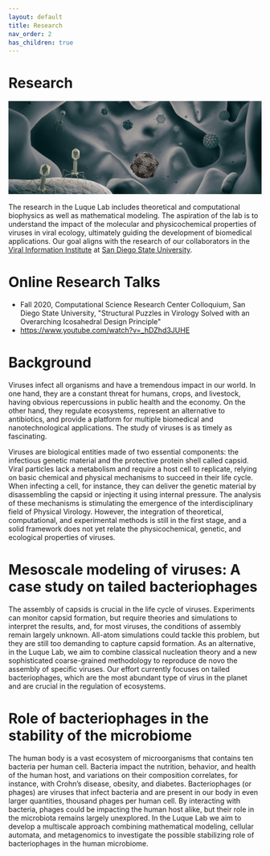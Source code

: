 ```yaml
---
layout: default
title: Research
nav_order: 2
has_children: true
---
```


# Research 
![research](images/2_luquelab_researchpage.jpg)

The research in the Luque Lab includes theoretical and computational biophysics as well as mathematical modeling. The aspiration of the lab is to understand the impact of the molecular and physicochemical properties of viruses in viral ecology, ultimately guiding the development of biomedical applications. Our goal aligns with the research of our collaborators in the [Viral Information Institute](http://viralization.org/) at [San Diego State University](http://www.sdsu.edu/).

# Online Research Talks

- Fall 2020, Computational Science Research Center Colloquium, San Diego State University, "Structural Puzzles in Virology Solved with an Overarching Icosahedral Design Principle"
- https://www.youtube.com/watch?v=_hDZhd3JUHE

# Background

Viruses infect all organisms and have a tremendous impact in our world. In one hand, they are a constant threat for humans, crops, and livestock, having obvious repercussions in public health and the economy. On the other hand, they regulate ecosystems, represent an alternative to antibiotics, and provide a platform for multiple biomedical and nanotechnological applications. The study of viruses is as timely as fascinating.

Viruses are biological entities made of two essential components: the infectious genetic material and the protective protein shell called capsid. Viral particles lack a metabolism and require a host cell to replicate, relying on basic chemical and physical mechanisms to succeed in their life cycle. When infecting a cell, for instance, they can deliver the genetic material by disassembling the capsid or injecting it using internal pressure. The analysis of these mechanisms is stimulating the emergence of the interdisciplinary field of Physical Virology. However, the integration of theoretical, computational, and experimental methods is still in the first stage, and a solid framework does not yet relate the physicochemical, genetic, and ecological properties of viruses.

# Mesoscale modeling of viruses: A case study on tailed bacteriophages 

The assembly of capsids is crucial in the life cycle of viruses. Experiments can monitor capsid formation, but require theories and simulations to interpret the results, and, for most viruses, the conditions of assembly remain largely unknown. All-atom simulations could tackle this problem, but they are still too demanding to capture capsid formation. As an alternative, in the Luque Lab, we aim to combine classical nucleation theory and a new sophisticated coarse-grained methodology to reproduce de novo the assembly of specific viruses. Our effort currently focuses on tailed bacteriophages, which are the most abundant type of virus in the planet and are crucial in the regulation of ecosystems.

# Role of bacteriophages in the stability of the microbiome

The human body is a vast ecosystem of microorganisms that contains ten bacteria per human cell. Bacteria impact the nutrition, behavior, and health of the human host, and variations on their composition correlates, for instance, with Crohn’s disease, obesity, and diabetes. Bacteriophages (or phages) are viruses that infect bacteria and are present in our body in even larger quantities, thousand phages per human cell. By interacting with bacteria, phages could be impacting the human host alike, but their role in the microbiota remains largely unexplored. In the Luque Lab we aim to develop a multiscale approach combining mathematical modeling, cellular automata, and metagenomics to investigate the possible stabilizing role of bacteriophages in the human microbiome.


